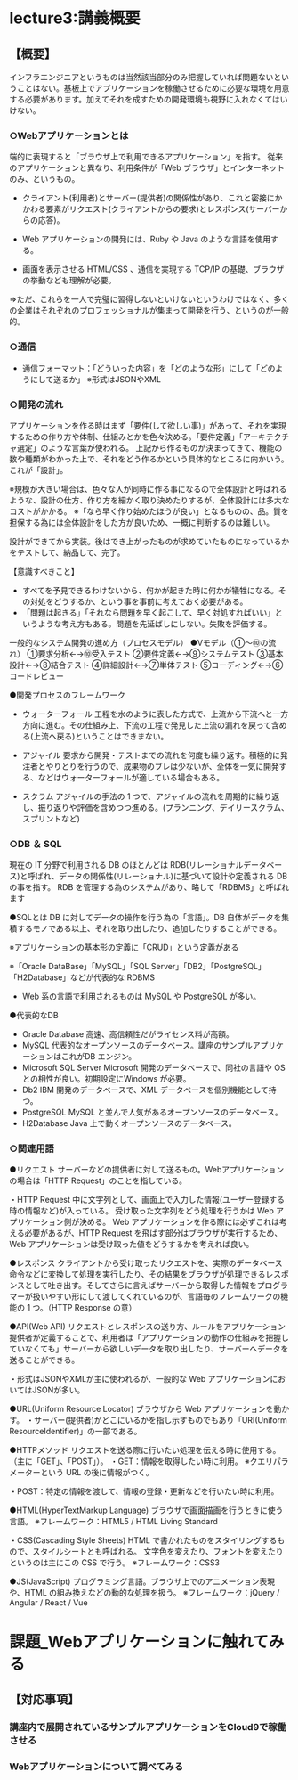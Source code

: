 # lecture3:講義概要

## 【概要】
インフラエンジニアというものは当然該当部分のみ把握していれば問題ないということはない。基板上でアプリケーションを稼働させるために必要な環境を用意する必要があります。加えてそれを成すための開発環境も視野に入れなくてはいけない。

### ○Webアプリケーションとは
端的に表現すると「ブラウザ上で利用できるアプリケーション」を指す。
従来のアプリケーションと異なり、利用条件が「Web ブラウザ」とインターネットのみ、というもの。

- クライアント(利用者)とサーバー(提供者)の関係性があり、これと密接にかかわる要素がリクエスト(クライアントからの要求)とレスポンス(サーバーからの応答)。

- Web アプリケーションの開発には、Ruby や Java のような言語を使用する。
- 画面を表示させる HTML/CSS 、通信を実現する TCP/IP の基礎、ブラウザの挙動なども理解が必要。

⇒ただ、これらを一人で完璧に習得しないといけないというわけではなく、多くの企業はそれぞれのプロフェッショナルが集まって開発を行う、というのが一般的。

### ○通信
- 通信フォーマット：「どういった内容」を「どのような形」にして「どのようにして送るか」
※形式はJSONやXML

### ○開発の流れ
アプリケーションを作る時はまず「要件(して欲しい事)」があって、それを実現するための作り方や体制、仕組みとかを色々決める。「要件定義」「アーキテクチャ選定」のような言葉が使われる。
上記から作るものが決まってきて、機能の数や種類がわかった上で、それをどう作るかという具体的なところに向かいう。これが「設計」。

※規模が大きい場合は、色々な人が同時に作る事になるので全体設計と呼ばれるような、設計の仕方、作り方を細かく取り決めたりするが、全体設計には多大なコストがかかる。
※「なら早く作り始めたほうが良い」となるものの、品。質を担保する為には全体設計をした方が良いため、一概に判断するのは難しい。

設計ができてから実装。後はでき上がったものが求めていたものになっているかをテストして、納品して、完了。

【意識すべきこと】
- すべてを予見できるわけないから、何かが起きた時に何かが犠牲になる。その対処をどうするか、という事を事前に考えておく必要がある。
- 「問題は起きる」「それなら問題を早く起こして、早く対処すればいい」というような考え方もある。問題を先延ばしにしない。失敗を評価する。


一般的なシステム開発の進め方（プロセスモデル）
●Vモデル（①～⑩の流れ）
①要求分析←→⑩受入テスト
②要件定義←→⑨システムテスト
③基本設計←→⑧結合テスト
④詳細設計←→⑦単体テスト
⑤コーディング←→⑥コードレビュー

●開発プロセスのフレームワーク
- ウォーターフォール
工程を水のように表した方式で、上流から下流へと一方方向に進む。その仕組み上、下流の工程で発見した上流の漏れを戻って含める(上流へ戻る)ということはできまない。

- アジャイル
要求から開発・テストまでの流れを何度も繰り返す。積極的に発注者とやりとりを行うので、成果物のブレは少ないが、全体を一気に開発する、などはウォーターフォールが適している場合もある。

- スクラム
アジャイルの手法の 1 つで、アジャイルの流れを周期的に繰り返し、振り返りや評価を含めつつ進める。(プランニング、デイリースクラム、スプリントなど)

### ○DB ＆ SQL
現在の IT 分野で利用される DB のほとんどは RDB(リレーショナルデータベース)と呼ばれ、データの関係性(リレーショナル)に基づいて設計や定義される DB の事を指す。
RDB を管理する為のシステムがあり、略して「RDBMS」と呼ばれます

●SQLとは
DB に対してデータの操作を行う為の「言語」。DB 自体がデータを集積するモノである以上、それを取り出したり、追加したりすることができる。

※アプリケーションの基本形の定義に「CRUD」という定義がある

※「Oracle DataBase」「MySQL」「SQL Server」「DB2」「PostgreSQL」「H2Database」などが代表的な RDBMS

- Web 系の言語で利用されるものは MySQL や PostgreSQL が多い。

●代表的なDB
- Oracle Database
高速、高信頼性だがライセンス料が高額。
- MySQL
代表的なオープンソースのデータベース。講座のサンプルアプリケーションはこれがDB エンジン。
- Microsoft SQL Server
Microsoft 開発のデータベースで、同社の言語や OS との相性が良い。初期設定にWindows が必要。
- Db2
IBM 開発のデータベースで、XML データベースを個別機能として持つ。
- PostgreSQL
MySQL と並んで人気があるオープンソースのデータベース。
- H2Database
Java 上で動くオープンソースのデータベース。


### ○関連用語
●リクエスト
サーバーなどの提供者に対して送るもの。Webアプリケーションの場合は「HTTP Request」のことを指している。

・HTTP Request
中に文字列として、画面上で入力した情報(ユーザー登録する時の情報など)が入っている。
受け取った文字列をどう処理を行うかは Web アプリケーション側が決める。
Web アプリケーションを作る際には必ずこれは考える必要があるが、HTTP Request を飛ばす部分はブラウザが実行するため、Web アプリケーションは受け取った値をどうするかを考えれば良い。

●レスポンス
クライアントから受け取ったリクエストを、実際のデータベース命令などに変換して処理を実行したり、その結果をブラウザが処理できるレスポンスとして吐き出す。そしてさらに言えばサーバーから取得した情報をプログラマーが扱いやすい形にして渡してくれているのが、言語毎のフレームワークの機能の 1 つ。（HTTP Response の意）


●API(Web API)
リクエストとレスポンスの送り方、ルールをアプリケーション提供者が定義することで、利用者は「アプリケーションの動作の仕組みを把握していなくても」サーバーから欲しいデータを取り出したり、サーバーへデータを送ることができる。

・形式はJSONやXMLが主に使われるが、一般的な Web アプリケーションにおいてはJSONが多い。

●URL(Uniform Resource Locator)
ブラウザから Web アプリケーションを動かす。
・サーバー(提供者)がどこにいるかを指し示すものでもあり「URI(Uniform ResourceIdentifier)」の一部である。

●HTTPメソッド
リクエストを送る際に行いたい処理を伝える時に使用する。（主に「GET」、「POST」）。
・GET：情報を取得したい時に利用。
※クエリパラメーターという URL の後に情報がつく。

・POST：特定の情報を渡して、情報の登録・更新などを行いたい時に利用。

●HTML(HyperTextMarkup Language)
ブラウザで画面描画を行うときに使う言語。
※フレームワーク：HTML5 / HTML Living Standard

・CSS(Cascading Style Sheets)
HTML で書かれたものをスタイリングするもので、スタイルシートとも呼ばれる。
文字色を変えたり、フォントを変えたりというのは主にこの CSS で行う。
※フレームワーク：CSS3

●JS(JavaScript)
プログラミング言語。ブラウザ上でのアニメーション表現や、HTML の組み換えなどの動的な処理を扱う。
※フレームワーク：jQuery / Angular / React / Vue

# 課題_Webアプリケーションに触れてみる
## 【対応事項】
### 講座内で展開されているサンプルアプリケーションをCloud9で稼働させる

### Webアプリケーションについて調べてみる

